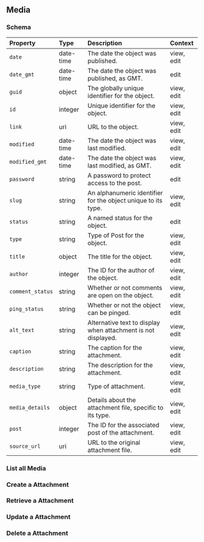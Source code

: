 ## Media

### Schema

| Property | Type | Description | Context |
| :------- | :--- | :---------- | :------ |
| `date` | date-time | The date the object was published. | view, edit |
| `date_gmt` | date-time | The date the object was published, as GMT. | edit |
| `guid` | object | The globally unique identifier for the object. | view, edit |
| `id` | integer | Unique identifier for the object. | view, edit |
| `link` | uri | URL to the object. | view, edit |
| `modified` | date-time | The date the object was last modified. | view, edit |
| `modified_gmt` | date-time | The date the object was last modified, as GMT. | view, edit |
| `password` | string | A password to protect access to the post. | edit |
| `slug` | string | An alphanumeric identifier for the object unique to its type. | view, edit |
| `status` | string | A named status for the object. | edit |
| `type` | string | Type of Post for the object. | view, edit |
| `title` | object | The title for the object. | view, edit |
| `author` | integer | The ID for the author of the object. | view, edit |
| `comment_status` | string | Whether or not comments are open on the object. | view, edit |
| `ping_status` | string | Whether or not the object can be pinged. | view, edit |
| `alt_text` | string | Alternative text to display when attachment is not displayed. | view, edit |
| `caption` | string | The caption for the attachment. | view, edit |
| `description` | string | The description for the attachment. | view, edit |
| `media_type` | string | Type of attachment. | view, edit |
| `media_details` | object | Details about the attachment file, specific to its type. | view, edit |
| `post` | integer | The ID for the associated post of the attachment. | view, edit |
| `source_url` | uri | URL to the original attachment file. | view, edit |

### List all Media

### Create a Attachment

### Retrieve a Attachment

### Update a Attachment

### Delete a Attachment
